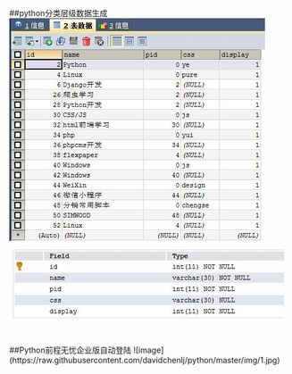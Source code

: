 ##python分类层级数据生成 
![image](https://raw.githubusercontent.com/davidchenlj/python/master/img/2.jpg)
![image](https://raw.githubusercontent.com/davidchenlj/python/master/img/3.jpg)

<br>
##Python前程无忧企业版自动登陆
![image](https://raw.githubusercontent.com/davidchenlj/python/master/img/1.jpg)
